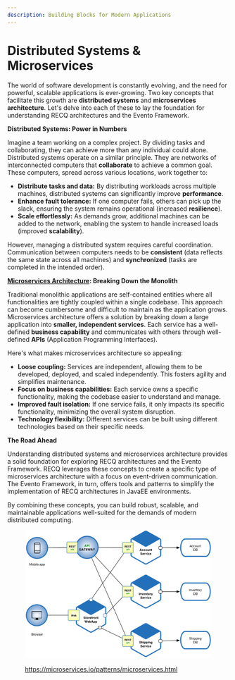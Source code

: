 ```yaml
---
description: Building Blocks for Modern Applications
---
```


# Distributed Systems & Microservices

The world of software development is constantly evolving, and the need for powerful, scalable applications is ever-growing. Two key concepts that facilitate this growth are **distributed systems** and **microservices architecture**. Let's delve into each of these to lay the foundation for understanding RECQ architectures and the Evento Framework.

**Distributed Systems: Power in Numbers**

Imagine a team working on a complex project. By dividing tasks and collaborating, they can achieve more than any individual could alone. Distributed systems operate on a similar principle. They are networks of interconnected computers that **collaborate** to achieve a common goal. These computers, spread across various locations, work together to:

* **Distribute tasks and data:** By distributing workloads across multiple machines, distributed systems can significantly improve **performance**.
* **Enhance fault tolerance:** If one computer fails, others can pick up the slack, ensuring the system remains operational (increased **resilience**).
* **Scale effortlessly:** As demands grow, additional machines can be added to the network, enabling the system to handle increased loads (improved **scalability**).

However, managing a distributed system requires careful coordination. Communication between computers needs to be **consistent** (data reflects the same state across all machines) and **synchronized** (tasks are completed in the intended order).

[**Microservices Architecture**](https://microservices.io/)**: Breaking Down the Monolith**

Traditional monolithic applications are self-contained entities where all functionalities are tightly coupled within a single codebase. This approach can become cumbersome and difficult to maintain as the application grows. Microservices architecture offers a solution by breaking down a large application into **smaller, independent services**. Each service has a well-defined **business capability** and communicates with others through well-defined **APIs** (Application Programming Interfaces).

Here's what makes microservices architecture so appealing:

* **Loose coupling:** Services are independent, allowing them to be developed, deployed, and scaled independently. This fosters agility and simplifies maintenance.
* **Focus on business capabilities:** Each service owns a specific functionality, making the codebase easier to understand and manage.
* **Improved fault isolation:** If one service fails, it only impacts its specific functionality, minimizing the overall system disruption.
* **Technology flexibility:** Different services can be built using different technologies based on their specific needs.

**The Road Ahead**

Understanding distributed systems and microservices architecture provides a solid foundation for exploring RECQ architectures and the Evento Framework. RECQ leverages these concepts to create a specific type of microservices architecture with a focus on event-driven communication. The Evento Framework, in turn, offers tools and patterns to simplify the implementation of RECQ architectures in JavaEE environments.

By combining these concepts, you can build robust, scalable, and maintainable applications well-suited for the demands of modern distributed computing.

<figure><img src="../.gitbook/assets/image (10).png" alt=""><figcaption><p><a href="https://microservices.io/patterns/microservices.html">https://microservices.io/patterns/microservices.html</a></p></figcaption></figure>
